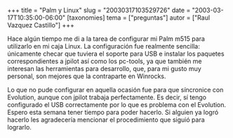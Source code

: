 +++
title = "Palm y Linux"
slug = "20030317103529726"
date = "2003-03-17T10:35:00-06:00"
[taxonomies]
tema = ["preguntas"]
autor = ["Raul Vazquez Castillo"]
+++

Hace algún tiempo me di a la tarea de configurar mi Palm m515 para
utilizarlo en mi caja Linux. La configuración fue realmente sencilla:
únicamente checar que tuviera el soporte para USB e instalar los
paquetes correspondientes a jpilot así como los pc-tools, ya que también
me interesan las herramientas para desarrollo, que, para mi gusto muy
personal, son mejores que la contraparte en Winrocks.

<!-- more -->
Lo que no pude configurar en aquella ocasión fue para que síncronice con
Evolution, aunque con jpilot trabaja perfectamente. Es decir, sí tengo
configurado el USB correctamente por lo que es problema con el
Evolution. Espero esta semana tener tiempo para poder hacerlo. Si
alguien ya logró hacerlo les agradecería mencionar el procedimiento que
siguió para lograrlo.
